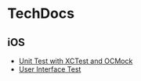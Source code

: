 # TechDocs

## iOS

- [Unit Test with XCTest and OCMock](ios/xctest_and_ocmock.md)
- [User Interface Test](ios/uitest.md)
